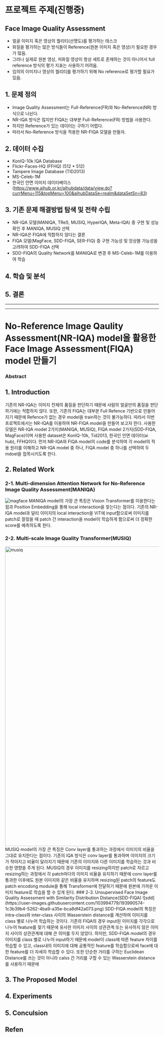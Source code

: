 # 프로젝트 주제(진행중)
## Face Image Quality Assessment
- 얼굴 이미지 혹은 영상의 퀄리티(선명도)를 평가하는 태스크
- 화질을 평가하는 많은 방식들이 Reference(원본 이미지 혹은 영상)가 필요한 경우가 많음.
- 그러나 실제로 원본 영상, 저화질 영상이 항상 세트로 존재하는 것이 아니어서 full reference 방식의 평가 지표는 사용하기 어려움. 
- 임의의 이미지나 영상의 퀄리티를 평가하기 위해 No reference로 평가할 필요가 있음.  
## 1. 문제 정의
- Image Quality Assessment는 Full-Reference(FR)와 No-Reference(NR) 방식으로 나뉜다.
- NR-IQA 방식은 많지만 FIQA는 대부분 Full-Reference(FR) 방법을 사용한다.
- 하지만 Reference가 있는 데이터는 구하기 어렵다.
- 따라서 No-Reference 방식을 적용한 NR-FIQA 모델을 만들자.

## 2. 데이터 수집
- KonIQ-10k IQA Database
- Flickr-Faces-HQ (FFHQ) (512 * 512)
- Tampere Image Database (TID2013)
- MS-Celeb-1M
- 한국인 안면 이미지 데이터베이스(https://www.aihub.or.kr/aihubdata/data/view.do?currMenu=115&topMenu=100&aihubDataSe=realm&dataSetSn=83)

## 3. 기존 문제 해결방법 탐색 및 전략 수립
- NR-IQA 모델(MANIQA, TReS, MUSIQ, HyperIQA, Meta-IQA) 중 구현 및 성능 확인 후 MANIQA, MUSIQ 선택
- NR-IQA은 FIQA에 적합하지 않다는 결론
- FIQA 모델(MagFace, SDD-FIQA, SER-FIQ) 중 구현 가능성 및 앙상블 가능성을 고려하여 SDD-FIQA 선택
- SDD-FIQA의 Quality Network를 MANIQA로 변경 후 MS-Celeb-1M를 이용하여 학습

## 4. 학습 및 분석

## 5. 결론

***

---
# No-Reference Image Qaulity Assessment(NR-IQA) model을 활용한 Face  Image Assessment(FIQA) model 만들기

### Abstract

## 1. Introduction
기존의 NR-IQA는 이미지 전체의 품질을 판단하기 때문에 사람의 얼굴만의 품질을 판단하기에는 적합하지 않다. 또한, 기존의 FIQA는 대부분 Full Refence 기반으로 만들어지기 때문에 Refence가 없는 경우 model을 train하는 것이 불가능하다. 따라서 이번 프로젝트에서는 NR-IQA를 이용하여 NR-FIQA model을 만들어 보고자 한다.
사용한 모델은 NR-IQA model 2가지(MANIQA, MUSIQ), FIQA model 2가지(SDD-FIQA, MagFace)이며 사용한 dataset은 KonIQ-10k, Tid2013, 한국인 안면 데이터(ai hub), FFHQ이다. 먼저 NR-IQA와 FIQA model의 code를 분석하여 각 model의 적용 원리를 이해하고 NR-IQA model 중 하나, FIQA model 중 하나를 선택하여 두 mdoel을 접목시키도록 한다.
## 2. Related Work
### 2-1. Multi-dimension Attention Network for No-Reference Image Quality Assessment(MANIQA)
![magface](https://user-images.githubusercontent.com/103994779/193990509-a587cb33-3c1d-41bd-9e94-34ed279d1fc1.png)
MANIQA model의 가장 큰 특징은 Vision Transformer를 이용한다는 점과 Position Embedding을 통해 local interaction을 찾는다는 점이다. 기존의 NR-IQA model과 달리 이미지의 local interaction을 ViT에 input함으로써 이미지를 patch로 잘랐을 때 patch 간 interaction을 model이 학습하게 함으로써 더 정확한 score를 예측하도록 한다.
### 2-2. Multi-scale Image Quality Transformer(MUSIQ)
<img width="977" alt="musiq" src="https://user-images.githubusercontent.com/103994779/193990542-2e5f387d-5804-4564-b546-4ccd5cf0be2e.png">
MUSIQ model의 가장 큰 특징은 Conv layer를 통과하는 과정에서 이미지의 비율을 그대로 유지한다는 점이다. 기존의 IQA 방식은 conv layer를 통과하며 이미지의 크기가 작아지고 비율이 달라지기 때문에 기존의 이미지와 다른 이미지를 학습하는 것과 비슷한 영향을 주게 된다. MUSIQ의 경우 이미지를 resizing하지만 patch로 자르고 resizing하는 과정에서 각 patch마다의 이미지 비율을 유지하기 때문에 conv layer를 통과한 이후에도 원본 이미지와 같은 비율을 유지하며 resizing된 patch의 feature도 patch encodong module을 통해 Transformer에 전달하기 때문에 원본에 가까운 이미지 feature로 학습을 할 수 있게 된다.
### 2-3.  Unsupervised Face Image Quality Assessment with
Similarity Distribution Distance(SDD-FIQA)
![sdd](https://user-images.githubusercontent.com/103994779/193990574-1c3b39b4-5262-4ba9-a35e-bca8df42a073.png)
SDD-FIQA model의 특징은 intra-class와 inter-class 사이의 Wasserstein distance를 계산하여 이미지를 class 별로 나누어 학습하는 것이다. 기존의 FIQA의 경우 input된 이미지를 각각으로 나누어 feature를 찾기 때문에 유사한 이미지 사이의 상관관계 또는 유사하지 않은 이미지 사이의 상관관계에 대해 큰 의미를 두지 않았다. 하지만, SDD-FIQA model의 경우 이미지를 class 별로 나누어 input하기 때문에 model이 class에 따른 feature 차이를 학습할 수 있고, class내의 이미지에 대해 공통적인 feature를 학습함으로써 face에 대한 feature를 더 자세히 학습할 수 있다. 또한 단순한 거리를 구하는 Euclidean Distance를 쓰는 것이 아니라 calss 간 거리를 구할 수 있는 Wasserstein distance를 사용하기 때문에 



## 3. The Proposed Model
## 4. Experiments
## 5. Conculsion

## Refen



